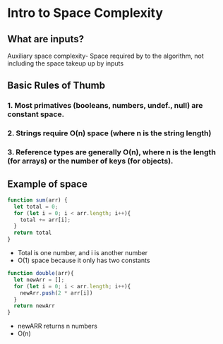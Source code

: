 # Intro to Space Complexity

## What are inputs?

Auxiliary space complexity- Space required by to the algorithm, not including the space takeup up by inputs

## Basic Rules of Thumb
### 1. Most primatives (booleans, numbers, undef., null) are constant space.
### 2. Strings require O(n) space (where n is the string length)
### 3. Reference types are generally O(n), where n is the length (for arrays) or the number of keys (for objects).

## Example of space
```js
function sum(arr) {
  let total = 0;
  for (let i = 0; i < arr.length; i++){
    total += arr[i];
  }
  return total
}
```

- Total is one number, and i is another number
- O(1) space because it only has two constants
```js
function double(arr){
  let newArr = [];
  for (let i = 0; i < arr.length; i++){
    newArr.push(2 * arr[i])
  }
  return newArr
}
```
- newARR returns n numbers
- O(n)

